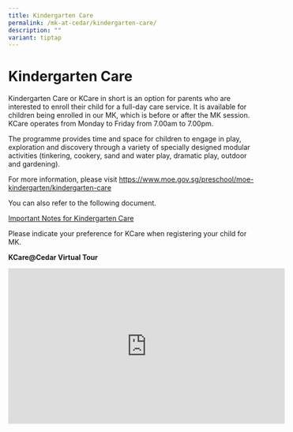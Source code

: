 ```yaml
---
title: Kindergarten Care
permalink: /mk-at-cedar/kindergarten-care/
description: ""
variant: tiptap
---
```

<h1><strong>Kindergarten Care</strong></h1>
<p>Kindergarten Care or KCare in short is an option for parents who are interested
to enroll their child for a full-day care service. It is available for
children being enrolled in our MK, which is before or after the MK session.
KCare operates from Monday to Friday from 7.00am to 7.00pm.</p>
<p>The programme provides time and space for children to engage in play,
exploration and discovery through a variety of specially designed modular
activities (tinkering, cookery, sand and water play, dramatic play, outdoor
and gardening).</p>
<p>For more information, please visit&nbsp;<a href="https://www.moe.gov.sg/preschool/moe-kindergarten/kindergarten-care" rel="noopener noreferrer nofollow" target="_blank">https://www.moe.gov.sg/preschool/moe-kindergarten/kindergarten-care</a>
</p>
<p>You can also refer to the following document.</p>
<p><a href="/files/KCCedar/2025__KCare_Cedar_Important_Information.pdf" rel="noopener nofollow" target="_blank">Important Notes for Kindergarten Care</a>
</p>
<p>Please indicate your preference for KCare when registering your child
for MK.</p>
<p><strong>KCare@Cedar Virtual Tour</strong>
</p>
<div class="iframe-wrapper">
<iframe height="315" width="560" allowfullscreen="true" frameborder="0" src="https://www.youtube.com/embed/XlPYPCepq04?si=rVpXVojr1WeXrIPz"></iframe>
</div>
<p>
<br>
</p>